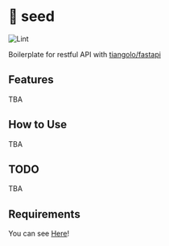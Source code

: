 # 🌾 seed
![Lint](https://github.com/h4wldev/seed/workflows/Lint/badge.svg)

Boilerplate for restful API with [tiangolo/fastapi](https://github.com/tiangolo/fastapi)

## Features
TBA

## How to Use
TBA

## TODO
TBA

## Requirements
You can see [Here](requirements.txt)!
